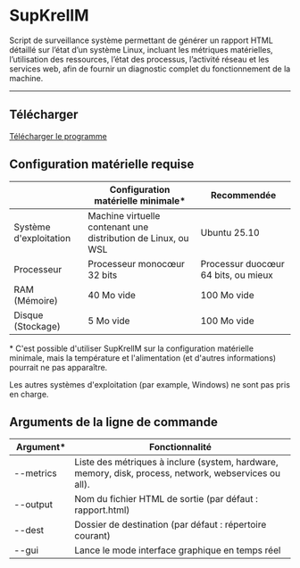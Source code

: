 # SupKrellM
Script de surveillance système permettant de générer un rapport HTML détaillé sur l’état d’un système Linux, incluant les métriques matérielles, l’utilisation des ressources, l’état des processus, l’activité réseau et les services web, afin de fournir un diagnostic complet du fonctionnement de la machine.

----

## Télécharger 

[Télécharger le programme](https://github.com/lava1879/projet-semestriel1-supinfo/releases/latest/download/)

## Configuration matérielle requise
 | Configuration matérielle minimale*|Recommendée
----|----|----
Système d'exploitation|Machine virtuelle contenant une distribution de Linux, ou WSL|Ubuntu 25.10
Processeur|Processeur monocœur 32 bits|Processur duocœur 64 bits, ou mieux
RAM (Mémoire)|40 Mo vide|100 Mo vide
Disque (Stockage)|5 Mo vide|100 Mo vide

\* C'est possible d'utiliser SupKrellM sur la configuration matérielle minimale, mais la température et l'alimentation (et d'autres informations) pourrait ne pas apparaître.

Les autres systèmes d'exploitation (par example, Windows) ne sont pas pris en charge.

## Arguments de la ligne de commande
 Argument*|Fonctionnalité
----|----
--metrics|Liste des métriques à inclure (system, hardware, memory, disk, process, network, webservices ou all).
--output|Nom du fichier HTML de sortie (par défaut : rapport.html)
--dest|Dossier de destination (par défaut : répertoire courant)
--gui|Lance le mode interface graphique en temps réel